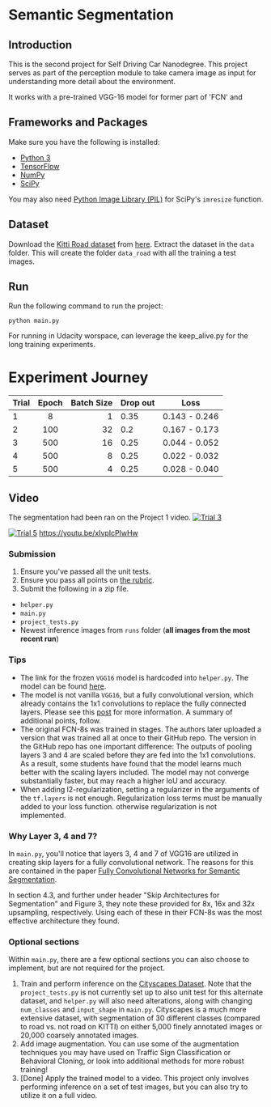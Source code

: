 # Semantic Segmentation
## Introduction
This is the second project for Self Driving Car Nanodegree. This project serves as part of the perception module to take camera image as input for understanding more detail about the environment. 

It works with a pre-trained VGG-16 model for former part of 'FCN' and  

## Frameworks and Packages
Make sure you have the following is installed:
 - [Python 3](https://www.python.org/)
 - [TensorFlow](https://www.tensorflow.org/)
 - [NumPy](http://www.numpy.org/)
 - [SciPy](https://www.scipy.org/)

You may also need [Python Image Library (PIL)](https://pillow.readthedocs.io/) for SciPy's `imresize` function.

## Dataset
Download the [Kitti Road dataset](http://www.cvlibs.net/datasets/kitti/eval_road.php) from [here](http://www.cvlibs.net/download.php?file=data_road.zip).  Extract the dataset in the `data` folder.  This will create the folder `data_road` with all the training a test images.

## Run
Run the following command to run the project:
```
python main.py
```
For running in Udacity worspace, can leverage the keep_alive.py for the long training experiments.

# Experiment Journey

| Trial  | Epoch  | Batch Size  | Drop out |  Loss         |
| ------ |:------:| -----------:| ---------|---------------|
| 1      | 8      | 1           | 0.35     | 0.143 - 0.246 |
| 2      | 100    | 32          | 0.2      | 0.167 - 0.173 |
| 3      | 500    | 16          | 0.25     | 0.044 - 0.052 |
| 4      | 500    | 8           | 0.25     | 0.022 - 0.032 |
| 5      | 500    | 4           | 0.25     | 0.028 - 0.040 |

## Video
The segmentation had been ran on the Project 1 video.
[![Trial 3](http://img.youtube.com/vi/1IDDQ2PqZUw/0.jpg)](http://www.youtube.com/watch?v=1IDDQ2PqZUw "Trial 3")

[![Trial 5](http://img.youtube.com/vi/xIvpIcPlwHw/0.jpg)](http://www.youtube.com/watch?v=xIvpIcPlwHw "Trial 5")
https://youtu.be/xIvpIcPlwHw

### Submission
1. Ensure you've passed all the unit tests.
2. Ensure you pass all points on [the rubric](https://review.udacity.com/#!/rubrics/989/view).
3. Submit the following in a zip file.
 - `helper.py`
 - `main.py`
 - `project_tests.py`
 - Newest inference images from `runs` folder  (**all images from the most recent run**)
 
### Tips
- The link for the frozen `VGG16` model is hardcoded into `helper.py`.  The model can be found [here](https://s3-us-west-1.amazonaws.com/udacity-selfdrivingcar/vgg.zip).
- The model is not vanilla `VGG16`, but a fully convolutional version, which already contains the 1x1 convolutions to replace the fully connected layers. Please see this [post](https://s3-us-west-1.amazonaws.com/udacity-selfdrivingcar/forum_archive/Semantic_Segmentation_advice.pdf) for more information.  A summary of additional points, follow. 
- The original FCN-8s was trained in stages. The authors later uploaded a version that was trained all at once to their GitHub repo.  The version in the GitHub repo has one important difference: The outputs of pooling layers 3 and 4 are scaled before they are fed into the 1x1 convolutions.  As a result, some students have found that the model learns much better with the scaling layers included. The model may not converge substantially faster, but may reach a higher IoU and accuracy. 
- When adding l2-regularization, setting a regularizer in the arguments of the `tf.layers` is not enough. Regularization loss terms must be manually added to your loss function. otherwise regularization is not implemented.

### Why Layer 3, 4 and 7?
In `main.py`, you'll notice that layers 3, 4 and 7 of VGG16 are utilized in creating skip layers for a fully convolutional network. The reasons for this are contained in the paper [Fully Convolutional Networks for Semantic Segmentation](https://arxiv.org/pdf/1605.06211.pdf).

In section 4.3, and further under header "Skip Architectures for Segmentation" and Figure 3, they note these provided for 8x, 16x and 32x upsampling, respectively. Using each of these in their FCN-8s was the most effective architecture they found. 

### Optional sections
Within `main.py`, there are a few optional sections you can also choose to implement, but are not required for the project.

1. Train and perform inference on the [Cityscapes Dataset](https://www.cityscapes-dataset.com/). Note that the `project_tests.py` is not currently set up to also unit test for this alternate dataset, and `helper.py` will also need alterations, along with changing `num_classes` and `input_shape` in `main.py`. Cityscapes is a much more extensive dataset, with segmentation of 30 different classes (compared to road vs. not road on KITTI) on either 5,000 finely annotated images or 20,000 coarsely annotated images.
2. Add image augmentation. You can use some of the augmentation techniques you may have used on Traffic Sign Classification or Behavioral Cloning, or look into additional methods for more robust training!
3. [Done] Apply the trained model to a video. This project only involves performing inference on a set of test images, but you can also try to utilize it on a full video.
 
